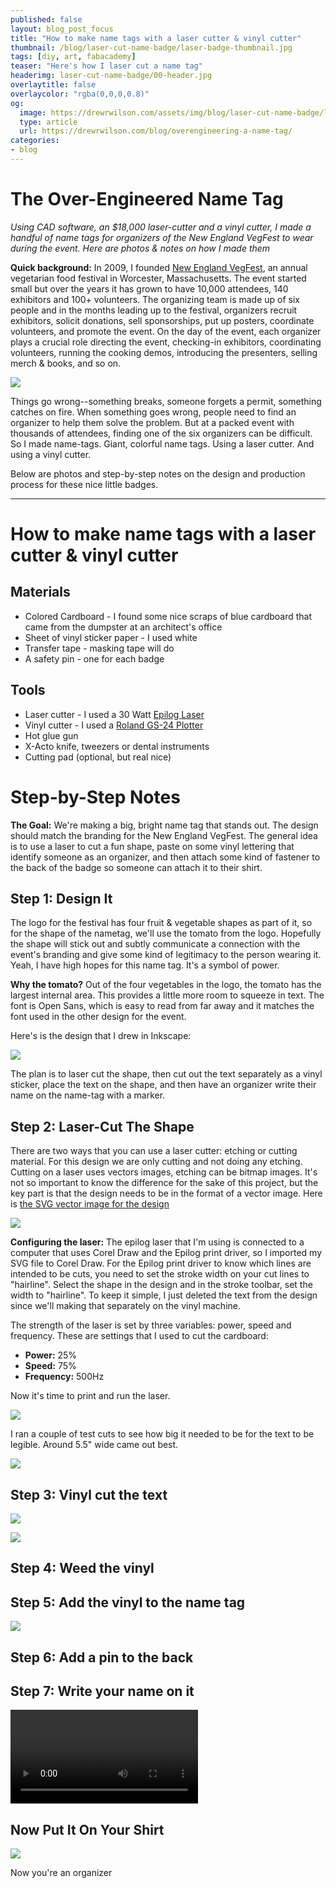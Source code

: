 ```yaml
---
published: false
layout: blog_post_focus
title: "How to make name tags with a laser cutter & vinyl cutter"
thumbnail: /blog/laser-cut-name-badge/laser-badge-thumbnail.jpg
tags: [diy, art, fabacademy]
teaser: "Here's how I laser cut a name tag"
headerimg: laser-cut-name-badge/00-header.jpg
overlaytitle: false
overlaycolor: "rgba(0,0,0,0.8)"
og:
  image: https://drewrwilson.com/assets/img/blog/laser-cut-name-badge/laser-badge-social-media-share.jpg
  type: article
  url: https://drewrwilson.com/blog/overengineering-a-name-tag/
categories:
- blog
---
```


# The Over-Engineered Name Tag

*Using CAD software, an $18,000 laser-cutter and a vinyl cutter, I made a handful of name tags for organizers of the New England VegFest to wear during the event. Here are photos & notes on how I made them*

**Quick background:** In 2009, I founded [New England VegFest](https://NewEnglandVegFest.com), an annual vegetarian food festival in Worcester, Massachusetts. The event started small but over the years it has grown to have 10,000 attendees, 140 exhibitors and 100+ volunteers. The organizing team is made up of six people and in the months leading up to the festival, organizers recruit exhibitors, solicit donations, sell sponsorships, put up posters, coordinate volunteers, and promote the event. On the day of the event, each organizer plays a crucial role directing the event, checking-in exhibitors, coordinating volunteers, running the cooking demos, introducing the presenters, selling merch & books, and so on.

![](/assets/img/new-england-vegfest-sticker-sm.jpg)

Things go wrong--something breaks, someone forgets a permit, something catches on fire. When something goes wrong, people need to find an organizer to help them solve the problem. But at a packed event with thousands of attendees, finding one of the six organizers can be difficult. So I made name-tags. Giant, colorful name tags. Using a laser cutter. And using a vinyl cutter.

Below are photos and step-by-step notes on the design and production process for these nice little badges.

<hr>

# How to make name tags with a laser cutter & vinyl cutter

## Materials

 * Colored Cardboard - I found some nice scraps of blue cardboard that came from the dumpster at an architect's office
 * Sheet of vinyl sticker paper - I used white
 * Transfer tape - masking tape will do
 * A safety pin - one for each badge

## Tools

 * Laser cutter - I used a 30 Watt [Epilog Laser](https://www.epiloglaser.com/)
 * Vinyl cutter - I used a [Roland GS-24 Plotter](http://amzn.to/1p1Xudw)
 * Hot glue gun
 * X-Acto knife, tweezers or dental instruments
 * Cutting pad (optional, but real nice)

# Step-by-Step Notes

**The Goal:** We're making a big, bright name tag that stands out. The design should match the branding for the New England VegFest. The general idea is to use a laser to cut a fun shape, paste on some vinyl lettering that identify someone as an organizer, and then attach some kind of fastener to the back of the badge so someone can attach it to their shirt.

## Step 1: Design It

The logo for the festival has four fruit & vegetable shapes as part of it, so for the shape of the nametag, we'll use the tomato from the logo. Hopefully the shape will stick out and subtly communicate a connection with the event's branding and give some kind of legitimacy to the person wearing it. Yeah, I have high hopes for this name tag. It's a symbol of power.

**Why the tomato?** Out of the four vegetables in the logo, the tomato has the largest internal area. This provides a little more room to squeeze in text. The font is Open Sans, which is easy to read from far away and it matches the font used in the other design for the event.

Here's is the design that I drew in Inkscape:

![](/assets/img/blog/laser-cut-name-badge/12-design.sm.jpg)

The plan is to laser cut the shape, then cut out the text separately as a vinyl sticker, place the text on the shape, and then have an organizer write their name on the name-tag with a marker.

## Step 2: Laser-Cut The Shape

There are two ways that you can use a laser cutter: etching or cutting material. For this design we are only cutting and not doing any etching. Cutting on a laser uses vectors images, etching can be bitmap images. It's not so important to know the difference for the sake of this project, but the key part is that the design needs to be in the format of a vector image. Here is [the SVG vector image for the design](/assets/img/blog/laser-cut-name-badge/hello-i-am-an-organizer.svg)

[![](/assets/img/blog/laser-cut-name-badge/hello-i-am-an-organizer.svg)](/assets/img/blog/laser-cut-name-badge/hello-i-am-an-organizer.svg)

**Configuring the laser:** The epilog laser that I'm using is connected to a computer that uses Corel Draw and the Epilog print driver, so I imported my SVG file to Corel Draw. For the Epilog print driver to know which lines are intended to be cuts, you need to set the stroke width on your cut lines to "hairline". Select the shape in the design and in the stroke toolbar, set the width to "hairline". To keep it simple, I just deleted the text from the design since we'll making that separately on the vinyl machine.

The strength of the laser is set by three variables: power, speed and frequency. These are settings that I used to cut the cardboard:

 * **Power:** 25%
 * **Speed:** 75%
 * **Frequency:** 500Hz

Now it's time to print and run the laser.

![](/assets/img/blog/laser-cut-name-badge/3-cutting.sm.jpg)

I ran a couple of test cuts to see how big it needed to be for the text to be legible. Around 5.5" wide came out best.

![](/assets/img/blog/laser-cut-name-badge/6-cut.sm.jpg)

## Step 3: Vinyl cut the text

![](/assets/img/blog/laser-cut-name-badge/1-lasercutter.sm.jpg)

![](/assets/img/blog/laser-cut-name-badge/7-text.sm.jpg)

## Step 4: Weed the vinyl

## Step 5: Add the vinyl to the name tag

![](/assets/img/blog/laser-cut-name-badge/8-text.sm.jpg)

## Step 6: Add a pin to the back


## Step 7: Write your name on it

<div class="text-center">
<video controls>
  <source src="/assets/img/blog/laser-cut-name-badge/laser-cut-name-tag.webm" type="video/webm">
  Your browser does not support HTML5 video.
</video>
</div>


## Now Put It On Your Shirt

![](/assets/img/blog/laser-cut-name-badge/16-final.sm.jpg)

Now you're an organizer
